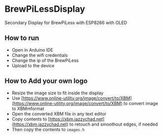 # BrewPiLessDisplay
Secondary Display for BrewPiLess with ESP8266 with OLED

## How to run
* Open in Arduino IDE
* Change the wifi credentials
* Change the ip of the BrewPiLess
* Upload to the device

## How to Add your own logo
- Resize the image size to fit inside the display
- Use [https://www.online-utility.org/image/convert/to/XBM](https://www.online-utility.org/image/convert/to/XBM) to convert image to XBMmformat
- Open the converted XBM file in any text editor
- Copy contents to [https://xbm.jazzychad.net](https://xbm.jazzychad.net) to retouch and smoothout edges, if needed
- Then copy the contents to `images.h`
